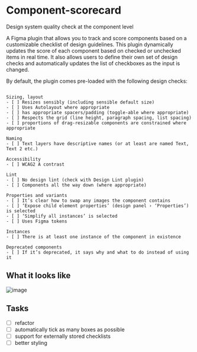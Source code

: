 # Component-scorecard
Design system quality check at the component level

A Figma plugin that allows you to track and score components based on a customizable checklist of design guidelines. This plugin dynamically updates the score of each component based on checked or unchecked items in real time. It also allows users to define their own set of design checks and automatically updates the list of checkboxes as the input is changed.

By default, the plugin comes pre-loaded with the following design checks:

```

Sizing, layout
- [ ] Resizes sensibly (including sensible default size)
- [ ] Uses Autolayout where appropriate
- [ ] has appropriate spacers/padding (toggle-able where appropriate)
- [ ] Respects the grid (line height, paragraph spacing, list spacing)
- [ ] proportions of drag-resizable components are constrained where appropriate

Naming
- [ ] Text layers have descriptive names (or at least are named Text, Text 2 etc.)

Accessibility
- [ ] WCAG2 A contrast

Lint
- [ ] No design lint (check with Design Lint plugin)
- [ ] Components all the way down (where appropriate)

Properties and variants
- [ ] It’s clear how to swap any images the component contains
- [ ] ‘Expose child element properties’ (design panel › ‘Properties’) is selected
- [ ] ‘Simplify all instances’ is selected
- [ ] Uses Figma tokens

Instances
- [ ] There is at least one instance of the component in existence

Deprecated components
- [ ] If it’s deprecated, it says why and what to do instead of using it

```

## What it looks like
![image](https://github.com/user-attachments/assets/c13b5e93-c620-452b-8d78-79e07c0204dd)

## Tasks

- [ ] refactor
- [ ] automatically tick as many boxes as possible
- [ ] support for externally stored checklists
- [ ] better styling
